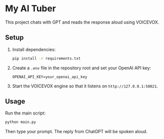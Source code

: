 # My AI Tuber

This project chats with GPT and reads the response aloud using VOICEVOX.

## Setup

1. Install dependencies:
   ```bash
   pip install -r requirements.txt
   ```
2. Create a `.env` file in the repository root and set your OpenAI API key:
   ```
   OPENAI_API_KEY=your_openai_api_key
   ```
3. Start the VOICEVOX engine so that it listens on `http://127.0.0.1:50021`.

## Usage

Run the main script:
```bash
python main.py
```
Then type your prompt. The reply from ChatGPT will be spoken aloud.
